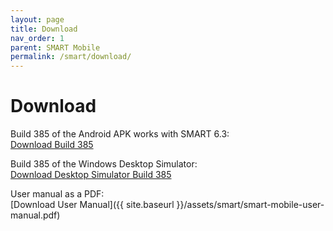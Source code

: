 ```yaml
---
layout: page
title: Download
nav_order: 1
parent: SMART Mobile
permalink: /smart/download/
---
```

# Download

Build 385 of the Android APK works with SMART 6.3:<br/>
[Download Build 385](https://drive.google.com/file/d/1d5NuM2G1rsczJjQuKoiiVFxNq1dWrndL/view?usp=sharing)

Build 385 of the Windows Desktop Simulator:<br/>
[Download Desktop Simulator Build 385](https://drive.google.com/file/d/1kH2E8-KAatjjuAHIjYWznXqmd2Z9YSKY/view?usp=sharing)

User manual as a PDF:<br/>
[Download User Manual]({{ site.baseurl }}/assets/smart/smart-mobile-user-manual.pdf)
